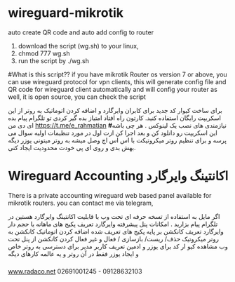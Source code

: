 # wireguard-mikrotik
auto create QR code and auto add config to router

1) download the script (wg.sh) to your linux,
2) chmod 777 wg.sh
3) run the script by ./wg.sh

#What is this script??
if you have mikrotik Router os version 7 or above, you can use wireguard protocol for vpn clients,
this will generate config file and QR code for wireguard client automatically and will config your router as well, 
it is open source, you can check the script 

برای ساخت کیوار کد جدید برای کابران وایرگارد و اضافه کردن اتوماتیک به روتر از این اسکریپت رایگان استفاده کنید. 
کارتون راه افتاد امتیاز بده گیر کردی تو تلگرام پیام بده ای دی من https://t.me/e_rahmatian
<b>#</b>نیازمندی های نصب
یک لینوکس . هر چی باشه
این اسکریپت رو دانلود کن 
و بعد اجرا کن 
ازت اول در مورد تنظیمات اولیه سوال می پرسه و برای تنظیم روتر میکروتیکت
با اس اس اچ وصل میشه به روتر 
میتونی یوزر  دیگه بهش بدی و روی ای پی خودت محدودیت ایجاد کنی. 
###

<h1>Wireguard Accounting اکانتینگ وایرگارد </h1>
There is a private accounting wireguard web based panel available for mikrotik routers. 
you can contact me via telegram, 


اگر مایل به استفاده از تسخه حرفه ای تحت وب با قابلیت اکانتینگ وایرگارد هستین در تلگرام پیام بزارید .
امکانات پنل پیشرفته وایرگارد 
تعریف پکیج های ماهانه یا حجم دار وایرگارد 
تعریف کانکشن بر پایه پکیج های تعریف شده 
اضافه کردن اتوماتیک کانکشن به روتر میکروتیک 
حذف/ ریست/ بازسازی / فعال و غیر فعال کردن کانکشن از پنل تحت وب 
مشاهده کیو ار کد برای یوزر و ادمین 
تعریف کاربر مدیر برای دسترسی به روتر خاص و ایجاد یوزر فقط در آن روتر 
و یه عالمه کارهای دیگه

#####
www.radaco.net 02691001245 - 09128632103

